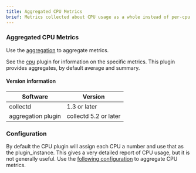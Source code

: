 ```yaml
---
title: Aggregated CPU Metrics
brief: Metrics collected about CPU usage as a whole instead of per-cpu
---
```

### Aggregated CPU Metrics

Use the [aggregation](https://collectd.org/wiki/index.php/Plugin:Aggregation) to aggregate metrics.

See the [cpu](https://github.com/signalfx/Integrations/collectd-cpu) plugin for information on the specific metrics.  This plugin provides aggregates, by default average and summary.

#### Version information

| Software           | Version               |
|--------------------|-----------------------|
| collectd           |  1.3 or later         |
| aggregation plugin | collectd 5.2 or later |


### Configuration
By default the CPU plugin will assign each CPU a number and use that as the plugin_instance. This gives a very detailed report of CPU usage, but it is not generally useful. Use the [following configuration](https://github.com/signalfx/Integrations/blob/master/collectd-aggregation/10-aggregation-cpu.conf) to aggregate CPU metrics.
